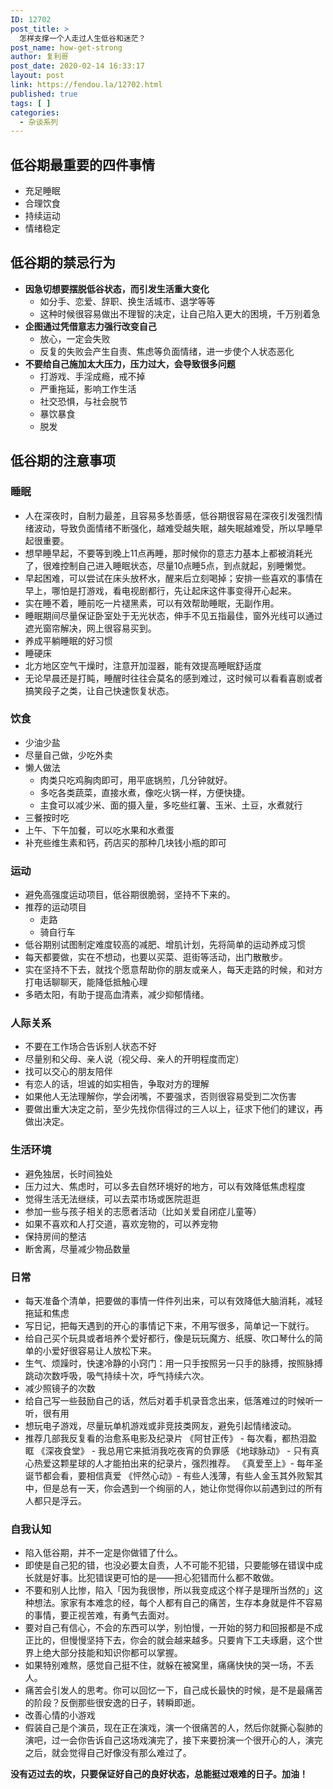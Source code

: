 ```yaml
---
ID: 12702
post_title: >
  怎样支撑一个人走过人生低谷和迷茫？
post_name: how-get-strong
author: 复利哥
post_date: 2020-02-14 16:33:17
layout: post
link: https://fendou.la/12702.html
published: true
tags: [ ]
categories:
  - 杂谈系列
---
```

## 低谷期最重要的四件事情

*   充足睡眠
*   合理饮食
*   持续运动
*   情绪稳定

## 低谷期的禁忌行为

*   **因急切想要摆脱低谷状态，而引发生活重大变化** 
    *   如分手、恋爱、辞职、换生活城市、退学等等
    *   这种时候很容易做出不理智的决定，让自己陷入更大的困境，千万别着急
*   **企图通过凭借意志力强行改变自己** 
    *   放心，一定会失败
    *   反复的失败会产生自责、焦虑等负面情绪，进一步使个人状态恶化
*   **不要给自己施加太大压力，压力过大，会导致很多问题** 
    *   打游戏、手淫成瘾，戒不掉
    *   严重拖延，影响工作生活
    *   社交恐惧，与社会脱节
    *   暴饮暴食
    *   脱发

## 低谷期的注意事项

### **睡眠**

*   人在深夜时，自制力最差，且容易多愁善感，低谷期很容易在深夜引发强烈情绪波动，导致负面情绪不断强化，越难受越失眠，越失眠越难受，所以早睡早起很重要。
*   想早睡早起，不要等到晚上11点再睡，那时候你的意志力基本上都被消耗光了，很难控制自己进入睡眠状态，尽量10点睡5点，到点就起，别睡懒觉。
*   早起困难，可以尝试在床头放杯水，醒来后立刻喝掉；安排一些喜欢的事情在早上，哪怕是打游戏，看电视剧都行，先让起床这件事变得开心起来。
*   实在睡不着，睡前吃一片褪黑素，可以有效帮助睡眠，无副作用。
*   睡眠期间尽量保证卧室处于无光状态，伸手不见五指最佳，窗外光线可以通过遮光窗帘解决，网上很容易买到。
*   养成平躺睡眠的好习惯
*   睡硬床
*   北方地区空气干燥时，注意开加湿器，能有效提高睡眠舒适度
*   无论早晨还是打盹，睡醒时往往会莫名的感到难过，这时候可以看看喜剧或者搞笑段子之类，让自己快速恢复状态。

### **饮食**

*   少油少盐
*   尽量自己做，少吃外卖
*   懒人做法 
    *   肉类只吃鸡胸肉即可，用平底锅煎，几分钟就好。
    *   多吃各类蔬菜，直接水煮，像吃火锅一样，方便快捷。
    *   主食可以减少米、面的摄入量，多吃些红薯、玉米、土豆，水煮就行
*   三餐按时吃
*   上午、下午加餐，可以吃水果和水煮蛋
*   补充些维生素和钙，药店买的那种几块钱小瓶的即可

### **运动**

*   避免高强度运动项目，低谷期很脆弱，坚持不下来的。
*   推荐的运动项目 
    *   走路
    *   骑自行车
*   低谷期别试图制定难度较高的减肥、增肌计划，先将简单的运动养成习惯
*   每天都要做，实在不想动，也要以买菜、逛街等活动，出门散散步。
*   实在坚持不下去，就找个愿意帮助你的朋友或亲人，每天走路的时候，和对方打电话聊聊天，能降低抵触心理
*   多晒太阳，有助于提高血清素，减少抑郁情绪。

### 人际关系

*   不要在工作场合告诉别人状态不好
*   尽量别和父母、亲人说（视父母、亲人的开明程度而定）
*   找可以交心的朋友陪伴
*   有恋人的话，坦诚的如实相告，争取对方的理解
*   如果他人无法理解你，学会闭嘴，不要强求，否则很容易受到二次伤害
*   要做出重大决定之前，至少先找你信得过的三人以上，征求下他们的建议，再做出决定。

### 生活环境

*   避免独居，长时间独处
*   压力过大、焦虑时，可以多去自然环境好的地方，可以有效降低焦虑程度
*   觉得生活无法继续，可以去菜市场或医院逛逛
*   参加一些与孩子相关的志愿者活动（比如关爱自闭症儿童等）
*   如果不喜欢和人打交道，喜欢宠物的，可以养宠物
*   保持房间的整洁
*   断舍离，尽量减少物品数量

### 日常

*   每天准备个清单，把要做的事情一件件列出来，可以有效降低大脑消耗，减轻拖延和焦虑
*   写日记，把每天遇到的开心的事情记下来，不用写很多，简单记一下就行。
*   给自己买个玩具或者培养个爱好都行，像是玩玩魔方、纸膜、吹口琴什么的简单的小爱好很容易让人放松下来。
*   生气、烦躁时，快速冷静的小窍门：用一只手按照另一只手的脉搏，按照脉搏跳动次数呼吸，吸气持续十次，呼气持续六次。
*   减少照镜子的次数
*   给自己写一些鼓励自己的话，然后对着手机录音念出来，低落难过的时候听一听，很有用
*   想玩电子游戏，尽量玩单机游戏或非竞技类网友，避免引起情绪波动。
*   推荐几部我反复看的治愈系电影及纪录片 《阿甘正传》 - 每次看，都热泪盈眶 《深夜食堂》 - 我总用它来抵消我吃夜宵的负罪感 《地球脉动》 - 只有真心热爱这颗星球的人才能拍出来的纪录片，强烈推荐。 《真爱至上》- 每年圣诞节都会看，要相信真爱 《怦然心动》- 有些人浅薄，有些人金玉其外败絮其中，但是总有一天，你会遇到一个绚丽的人，她让你觉得你以前遇到过的所有人都只是浮云。

### 自我认知

*   陷入低谷期，并不一定是你做错了什么。
*   即使是自己犯的错，也没必要太自责，人不可能不犯错，只要能够在错误中成长就是好事。比犯错误更可怕的是——担心犯错而什么都不敢做。
*   不要和别人比惨，陷入「因为我很惨，所以我变成这个样子是理所当然的」这种想法。家家有本难念的经，每个人都有自己的痛苦，生存本身就是件不容易的事情，要正视苦难，有勇气去面对。
*   要对自己有信心，不会的东西可以学，别怕慢，一开始的努力和回报都是不成正比的，但慢慢坚持下去，你会的就会越来越多。只要肯下工夫琢磨，这个世界上绝大部分技能和知识你都可以掌握。
*   如果特别难熬，感觉自己挺不住，就躲在被窝里，痛痛快快的哭一场，不丢人。
*   痛苦会引发人的思考。你可以回忆一下，自己成长最快的时候，是不是最痛苦的阶段？反倒那些很安逸的日子，转瞬即逝。
*   改善心情的小游戏
*   假装自己是个演员，现在正在演戏，演一个很痛苦的人，然后你就撕心裂肺的演吧，过一会你告诉自己这场戏演完了，接下来要扮演一个很开心的人，演完之后，就会觉得自己好像没有那么难过了。

**没有迈过去的坎，只要保证好自己的良好状态，总能挺过艰难的日子。加油！**